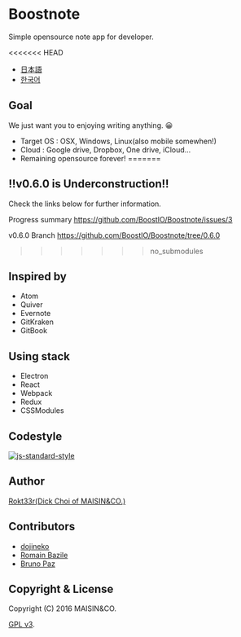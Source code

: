 # Boostnote

Simple opensource note app for developer.

<<<<<<< HEAD
- [日本語](./readme-ja.md)
- [한국어](./readme-ko.md)

## Goal

We just want you to enjoying writing anything. :grinning:

- Target OS : OSX, Windows, Linux(also mobile somewhen!)
- Cloud : Google drive, Dropbox, One drive, iCloud...
- Remaining opensource forever!
=======
## !!v0.6.0 is Underconstruction!!

Check the links below for further information.

Progress summary
https://github.com/BoostIO/Boostnote/issues/3

v0.6.0 Branch
https://github.com/BoostIO/Boostnote/tree/0.6.0
>>>>>>> no_submodules

## Inspired by

- Atom
- Quiver
- Evernote
- GitKraken
- GitBook

## Using stack

- Electron
- React
- Webpack
- Redux
- CSSModules

## Codestyle

[![js-standard-style](https://cdn.rawgit.com/feross/standard/master/badge.svg)](https://github.com/feross/standard)

## Author

[Rokt33r(Dick Choi of MAISIN&CO.)](https://github.com/rokt33r)

## Contributors

- [dojineko](https://github.com/dojineko)
- [Romain Bazile](https://github.com/gromain)
- [Bruno Paz](https://github.com/brpaz)

## Copyright & License

Copyright (C) 2016 MAISIN&CO.

[GPL v3](./LICENSE).
